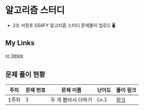 # 알고리즘 스터디
- 2조 서정후
SSAFY 알고리즘 스터디 문제풀이 업로드 🖥️

## My Links
[✏️ Velog](https://velog.io/@bluemango0312/posts)



## 문제 풀이 현황
| 주차 | 문제 번호 | 문제 이름 | 난이도 | 풀이 링크 |
|------|-----------|------------|--------|-----------|
| 1주차 | 1 | 두 개 뽑아서 더하기 | Lv.1 | [링크](https://velog.io/@bluemango0312/%EC%BD%94%EB%94%A9%ED%85%8C%EC%8A%A4%ED%8A%B8-%EB%91%90-%EA%B0%9C-%EB%BD%91%EC%95%84%EC%84%9C-%EB%8D%94%ED%95%98%EA%B8%B0-%ED%94%84%EB%A1%9C%EA%B7%B8%EB%9E%98%EB%A8%B8%EC%8A%A4) |


